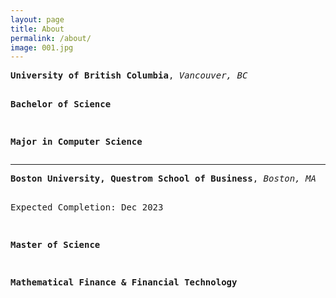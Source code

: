 ```yaml
---
layout: page
title: About
permalink: /about/
image: 001.jpg
---
```



<div>
<pre>
<strong>University of British Columbia</strong>, <i>Vancouver, BC</i>

<strong>Bachelor of Science</strong>

<strong>Major in Computer Science</strong>
</pre>
</div>





***



<div>
<pre>
<strong>Boston University, Questrom School of Business</strong>, <i>Boston, MA</i>

Expected Completion: Dec 2023

<strong>Master of Science</strong>

<strong>Mathematical Finance & Financial Technology</strong>
</pre>
</div>







